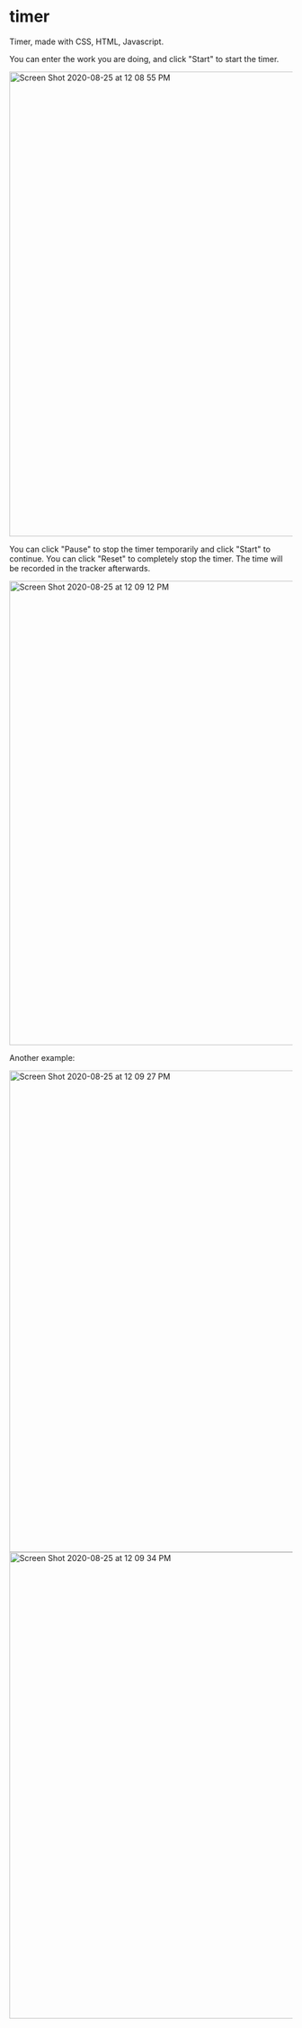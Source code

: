 # timer
Timer, made with CSS, HTML, Javascript. 

You can enter the work you are doing, and click "Start" to start the timer. 

<img width="825" alt="Screen Shot 2020-08-25 at 12 08 55 PM" src="https://user-images.githubusercontent.com/54921286/91217140-e3a1c200-e6cb-11ea-9e0d-c3cac63df992.png">

You can click "Pause" to stop the timer temporarily and click "Start" to continue. You can click "Reset" to completely stop the timer. The time will be recorded in the tracker afterwards. 

<img width="824" alt="Screen Shot 2020-08-25 at 12 09 12 PM" src="https://user-images.githubusercontent.com/54921286/91217142-e4d2ef00-e6cb-11ea-8fa1-4e24a9c2937a.png">

Another example:

<img width="855" alt="Screen Shot 2020-08-25 at 12 09 27 PM" src="https://user-images.githubusercontent.com/54921286/91217144-e56b8580-e6cb-11ea-9728-d26ee6e45401.png">

<img width="828" alt="Screen Shot 2020-08-25 at 12 09 34 PM" src="https://user-images.githubusercontent.com/54921286/91217145-e6041c00-e6cb-11ea-8ca2-4b0d54903bb5.png">
